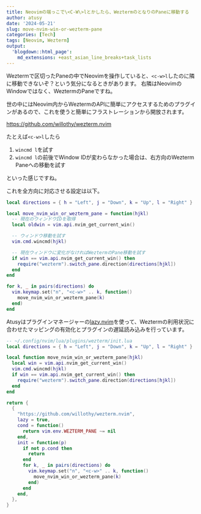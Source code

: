 ```yaml
---
title: Neovimの端っこで\<C-W\>lとかしたら、WeztermのとなりのPaneに移動する
author: atusy
date: '2024-05-21'
slug: move-nvim-win-or-wezterm-pane
categories: [Tech]
tags: [Neovim, Wezterm]
output:
  'blogdown::html_page':
    md_extensions: +east_asian_line_breaks+task_lists
---
```



Weztermで区切ったPaneの中でNeovimを操作していると、`<c-w>l`したのに隣に移動できないぞ？という気分になるときがあります。
右隣はNeovimのWindowではなく、WeztermのPaneですね。

世の中にはNeovim内からWeztermのAPIに簡単にアクセスするためのプラグインがあるので、これを使うと簡単にフラストレーションから開放されます。

<https://github.com/willothy/wezterm.nvim>

たとえば`<c-w>l`したら

1.  `wincmd l`を試す
2.  `wincmd l`の前後でWindow IDが変わらなかった場合は、右方向のWezterm Paneへの移動を試す

といった感じですね。

これを全方向に対応させる設定は以下。

``` lua
local directions = { h = "Left", j = "Down", k = "Up", l = "Right" }

local move_nvim_win_or_wezterm_pane = function(hjkl)
  -- 現在のウィンドウIDを取得
  local oldwin = vim.api.nvim_get_current_win()

  -- ウィンドウ移動を試す
  vim.cmd.wincmd(hjkl)

  -- 現在ウィンドウに変化がなければWeztermのPane移動を試す
  if win == vim.api.nvim_get_current_win() then
    require("wezterm").switch_pane.direction(directions[hjkl])
  end
end

for k, _ in pairs(directions) do
  vim.keymap.set("n", "<c-w>" .. k, function()
    move_nvim_win_or_wezterm_pane(k)
  end)
end
```

Atusyはプラグインマネージャーの[lazy.nvim](https://github.com/folke/lazy.nvim)を使って、Weztermの利用状況に合わせたマッピングの有効化とプラグインの遅延読み込みを行っています。

``` lua
-- ~/.config/nvim/lua/plugins/wezterm/init.lua
local directions = { h = "Left", j = "Down", k = "Up", l = "Right" }

local function move_nvim_win_or_wezterm_pane(hjkl)
  local win = vim.api.nvim_get_current_win()
  vim.cmd.wincmd(hjkl)
  if win == vim.api.nvim_get_current_win() then
    require("wezterm").switch_pane.direction(directions[hjkl])
  end
end

return {
  {
    "https://github.com/willothy/wezterm.nvim",
    lazy = true,
    cond = function()
      return vim.env.WEZTERM_PANE ~= nil
    end,
    init = function(p)
      if not p.cond then
        return
      end
      for k, _ in pairs(directions) do
        vim.keymap.set("n", "<c-w>" .. k, function()
          move_nvim_win_or_wezterm_pane(k)
        end)
      end
    end,
  },
}
```
